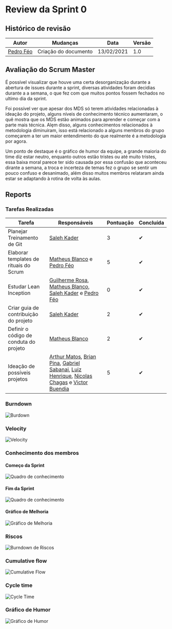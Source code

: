 # Review da Sprint 0

## Histórico de revisão
|Autor|Mudanças|Data|Versão|
|--|--|--|--|
|[Pedro Féo](https://github.com/phe0)|Criação do documento|13/02/2021|1.0|

## Avaliação do Scrum Master
É possível visualizar que houve uma certa desorganização durante a abertura de issues durante a sprint, diversas atividades foram decidias durante a a semana, o que fez com que muitos pontos fossem fechados no ultimo dia da sprint.

Foi possível ver que apesar dos MDS só terem atividades relacionadas à ideação do projeto, alguns níveis de conhecimento técnico aumentaram, o quê mostra que os MDS estão animados para aprender e começar com a parte mais técnica. Alȩm disso, alguns conhecimentos relacionados à metodologia diminuiram, isso está relacionado a alguns membros do grupo começarem a ter um maior entendimento do que realmente é a metodologia por agora.

Um ponto de destaque é o gráfico de humor da equipe, a grande maioria do time diz estar neutro, enquanto outros estão tristes ou até muito tristes, essa baixa moral parece ter sido causada por essa confusão que aconteceu dirante a semana, a troca e incerteza de temas fez o grupo se sentir um pouco confuso e desanimado, além disso muitos membros relataram ainda estar se adaptando à rotina de volta às aulas.

## Reports

### Tarefas Realizadas

|Tarefa|Responsáveis|Pontuação|Concluída|
|--|--|--|--|
|Planejar Treinamento de Git|[Saleh Kader](https://github.com/devsalula)|3|✔|
|Elaborar templates de rituais do Scrum|[Matheus Blanco](https://github.com/MatheusBlanco) e [Pedro Féo](https://github.com/phe0)|5|✔|
|Estudar Lean Inception|[Guilherme Rosa](https://github.com/guilhesme23), [Matheus Blanco](https://github.com/MatheusBlanco), [Saleh Kader](https://github.com/devsalula) e [Pedro Féo](https://github.com/phe0)|0|✔|
|Criar guia de contribuição do projeto|[Saleh Kader](https://github.com/devsalula)|2|✔|
|Definir o código de conduta do projeto|[Matheus Blanco](https://github.com/MatheusBlanco)|2|✔|
|Ideação de possíveis projetos|[Arthur Matos](https://github.com/Arthur-Matos), [Brian Pina](https://github.com/DLBrianPina), [Gabriel Sabanai](https://github.com/Sabanai104), [Luiz Henrique](https://github.com/luiz-herique), [Nicolas Chagas](https://github.com/nszchagas) e [Victor Buendia](https://github.com/Victor-Buendia)|5|✔|


### Burndown
![Burdown](../../assets/img/sprints/0/burndown.png)

### Velocity
![Velocity](../../assets/img/sprints/0/velocity.png)

### Conhecimento dos membros

#### Começo da Sprint
![Quadro de conhecimento](../../assets/img/sprints/0/conhecimento0.png)

#### Fim da Sprint
![Quadro de conhecimento](../../assets/img/sprints/0/conhecimento1.png)

#### Gráfico de Melhoria
![Gráfico de Melhoria](../../assets/img/sprints/0/conhecimentoGraphic.png)

### Riscos
![Burndown de Riscos](../../assets/img/sprints/0/riscos.png)

### Cumulative flow
![Cumulative Flow](../../assets/img/sprints/0/cumulativeFlow.png)

### Cycle time
![Cycle Time](../../assets/img/sprints/0/cycleTime.png)

### Gráfico de Humor
![Gráfico de Humor](../../assets/img/sprints/0/humor.png)